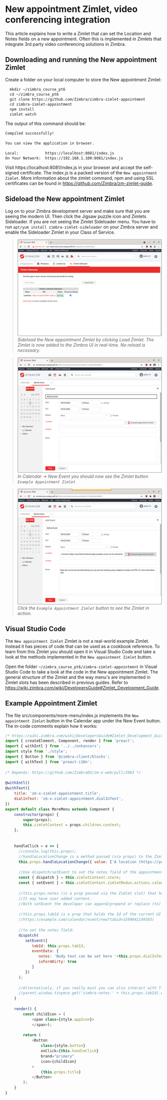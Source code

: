 # New appointment Zimlet, video conferencing integration

This article explains how to write a Zimlet that can set the Location and Notes fields on a new appointment. Often this is implemented in Zimlets that integrate 3rd party video conferencing solutions in Zimbra.

## Downloading and running the New appointment Zimlet

Create a folder on your local computer to store the New appointment Zimlet:

      mkdir ~/zimbra_course_pt6
      cd ~/zimbra_course_pt6
      git clone https://github.com/Zimbra/zimbra-zimlet-appointment
      cd zimbra-zimlet-appointment
      npm install
      zimlet watch

The output of this command should be:

```
Compiled successfully!

You can view the application in browser.

Local:            https://localhost:8081/index.js
On Your Network:  https://192.168.1.100:8081/index.js
```

Visit https://localhost:8081/index.js in your browser and accept the self-signed certificate. The index.js is a packed version of the `New appointment Zimlet`. More information about the zimlet command, npm and using SSL certificates can be found in https://github.com/Zimbra/zm-zimlet-guide. 

## Sideload the New appointment Zimlet

Log on to your Zimbra development server and make sure that you are seeing the modern UI. Then click the Jigsaw puzzle icon and Zimlets Sideloader. If you are not seeing the Zimlet Sideloader menu. You have to run `apt/yum install zimbra-zimlet-sideloader` on your Zimbra server and enable the Sideloader Zimlet in your Class of Service.

> ![](screenshots/03-Sideload.png)
*Sideload the New appointment Zimlet by clicking Load Zimlet. The Zimlet is now added to the Zimbra UI in real-time. No reload is necessary.*

> ![](screenshots/04-NewAppointment.png)
*In Calendar -> New Event you should now see the Zimlet button `Example Appointment Zimlet`*

> ![](screenshots/05-NewAppointmentFilled.png)
*Click the `Example Appointment Zimlet` button to see the Zimlet in action.*

## Visual Studio Code

The `New appointment Zimlet` Zimlet is not a real-world example Zimlet. Instead it has pieces of code that can be used as a cookbook reference. To learn from this Zimlet you should open it in Visual Studio Code and take a look at the methods implemented in the `New appointment Zimlet` button.


Open the folder `~/zimbra_course_pt6/zimbra-zimlet-appointment` in Visual Studio Code to take a look at the code in the New appointment Zimlet. The general structure of the Zimlet and the way menu's are implemented in Zimlet slots has been described in previous guides. Refer to https://wiki.zimbra.com/wiki/DevelopersGuide#Zimlet_Development_Guide.

## Example Appointment Zimlet

The file src/components/more-menu/index.js implements the `New appointment Zimlet` button in the Calendar app under the New Event button. The in-code comments explain how it works:

```javascript
/* https://wiki.zimbra.com/wiki/DevelopersGuide#Zimlet_Development_Guide */
import { createElement, Component, render } from 'preact';
import { withIntl } from '../../enhancers';
import style from './style';
import { Button } from '@zimbra-client/blocks';
import { withText } from 'preact-i18n';

/* Depends: https://github.com/ZimbraOS/zm-x-web/pull/2963 */

@withIntl()
@withText({
    title: 'zm-x-zimlet-appointment.title',
    dialInText: 'zm-x-zimlet-appointment.dialInText',
})
export default class MoreMenu extends Component {
    constructor(props) {
        super(props);
        this.zimletContext = props.children.context;
    };


    handleClick = e => {
      //console.log(this.props);
      //handleLocationChange is a method passed (via props) to the Zimlet slot that allows you to set the location of the appointment
      this.props.handleLocationChange({ value: ['A location (https://yourVideoConferenceApp.example.coms) can be inserted here'] });
      
      //Use dispatch/setEvent to set the notes field of the appointment.
      const { dispatch } = this.zimletContext.store;
      const { setEvent } = this.zimletContext.zimletRedux.actions.calendar;

      //this.props.notes (is a prop passed via the Zimlet slot) that holds the content of the notes field (at the time the user clicks the Zimlet button)
      //It may have user added content.
      //With setEvent the developer can append/prepend or replace (to) the users notes.
      
      //this.props.tabId is a prop that holds the Id of the current UI tab (it is also visible in the address bar of the browser, 
      //https://example.com/calendar/event/new?tabid=1599042149583)

      //to set the notes field:
      dispatch(
         setEvent({
            tabId: this.props.tabId,
            eventData: {
               notes: 'Body text can be set here '+this.props.dialInText + ' ' + this.props.notes,
               isFormDirty: true
            }
         })
      );

      //Alternatively, if you really must you can also interact with TinyMCE directly, but this is NOT recommended:
      //parent.window.tinymce.get('zimbra-notes-' + this.props.tabId).execCommand('mceInsertContent', false, this.props.dialInText + 'someMoreText');
    }

    render() {
        const childIcon = (
            <span class={style.appIcon}>
            </span>);

        return (
            <Button
                class={style.button}
                onClick={this.handleClick}
                brand="primary"
                icon={childIcon}
            >
                {this.props.title}
            </Button>
        );
    }
}
```
